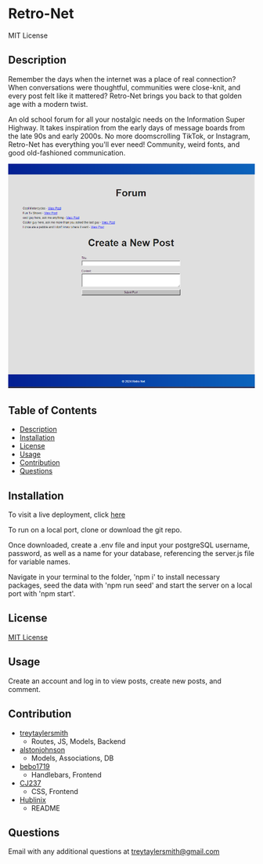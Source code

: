 # Retro-Net
MIT License

## Description

Remember the days when the internet was a place of real connection? When conversations were thoughtful, communities were close-knit, and every post felt like it mattered? Retro-Net brings you back to that golden age with a modern twist.

An old school forum for all your nostalgic needs on the Information Super Highway. It takes inspiration from the early days of  message boards from the late 90s and early 2000s. No more doomscrolling TikTok, or Instagram, Retro-Net has everything you'll ever need! Community, weird fonts, and good old-fashioned communication.

![image](./assets/img/site-screenshot.png)


## Table of Contents

- [Description](#description)
- [Installation](#installation)
- [License](#license)
- [Usage](#usage)
- [Contribution](#contribution)
- [Questions](#questions)


## Installation

To visit a live deployment, click [here](https://retro-net.onrender.com/)

To run on a local port, clone or download the git repo. 

Once downloaded, create a .env file and input your postgreSQL username, password, as well as a name for your database, referencing the server.js file for variable names. 

Navigate in your terminal to the folder, 'npm i' to install necessary packages, seed the data with 'npm run seed' and start the server on a local port with 'npm start'.

## License

[MIT License](https://opensource.org/license/mit)

## Usage

Create an account and log in to view posts, create new posts, and comment. 

## Contribution
- [treytaylersmith](https://github.com/treytaylersmith)
    * Routes, JS, Models, Backend
- [alstonjohnson](https://github.com/alstonjohnson)
    * Models, Associations, DB
- [bebo1719](https://github.com/bebo1719)
    * Handlebars, Frontend
- [CJ237](https://github.com/CJ237)
    * CSS, Frontend
- [Hublinix](https://github.com/Hublinix)
    * README

## Questions

Email with any additional questions at treytaylersmith@gmail.com

